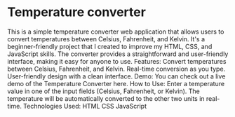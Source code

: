 # Temperature converter
 This is a simple temperature converter web application that allows users to convert temperatures between Celsius, Fahrenheit, and Kelvin. It's a beginner-friendly project that I created to improve my HTML, CSS, and JavaScript skills. The converter provides a straightforward and user-friendly interface, making it easy for anyone to use.  Features:  Convert temperatures between Celsius, Fahrenheit, and Kelvin. Real-time conversion as you type. User-friendly design with a clean interface. Demo:  You can check out a live demo of the Temperature Converter here.  How to Use:  Enter a temperature value in one of the input fields (Celsius, Fahrenheit, or Kelvin). The temperature will be automatically converted to the other two units in real-time. Technologies Used:  HTML CSS JavaScript
